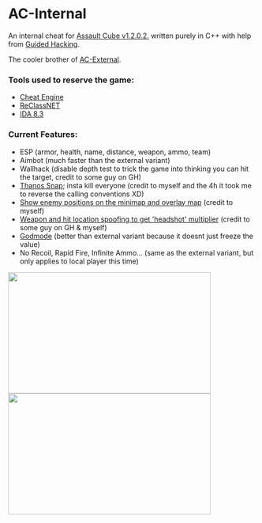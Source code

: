 # AC-Internal
An internal cheat for [Assault Cube v1.2.0.2.](https://assault.cubers.net/) written purely in C++ with help from [Guided Hacking](https://guidedhacking.com/).

The cooler brother of [AC-External](https://github.com/kennyhml/AC-External).
### Tools used to reserve the game:
- [Cheat Engine](https://github.com/cheat-engine/cheat-engine)
- [ReClassNET](https://github.com/ReClassNET/ReClass.NET)
- [IDA 8.3](https://hex-rays.com/ida-pro/)

### Current Features:
- ESP (armor, health, name, distance, weapon, ammo, team)
- Aimbot (much faster than the external variant)
- Wallhack (disable depth test to trick the game into thinking you can hit the target, credit to some guy on GH)
- [Thanos Snap][kill]; insta kill everyone (credit to myself and the 4h it took me to reverse the calling conventions XD)
- [Show enemy positions on the minimap and overlay map][map] (credit to myself)
- [Weapon and hit location spoofing to get 'headshot' multiplier][headshot] (credit to some guy on GH & myself)
- [Godmode][godmode] (better than external variant because it doesnt just freeze the value)
- No Recoil, Rapid Fire, Infinite Ammo... (same as the external variant, but only applies to local player this time)

<p float="left">
  <img src="demo/demoTeleport.gif" width="410" height="245" />
  <img src="demo/demoWallhackAimbot.gif" width="410" height="245" />
</p>


[godmode]: https://github.com/kennyhml/AC-Internal/blob/bdcccaf0d971875973c4ae83b4609dd55523b33a/ACInternal/src/hooks/health.cpp#L8
[headshot]: https://github.com/kennyhml/AC-Internal/blob/bdcccaf0d971875973c4ae83b4609dd55523b33a/ACInternal/src/hooks/headshot.cpp#L7
[map]: https://github.com/kennyhml/AC-Internal/blob/bdcccaf0d971875973c4ae83b4609dd55523b33a/ACInternal/src/hooks/map.cpp#L6
[kill]: https://github.com/kennyhml/AC-Internal/blob/bf304a478de419e63c95180235ac05c4f34fb233/ACInternal/src/sdk/kill.cpp#L40
